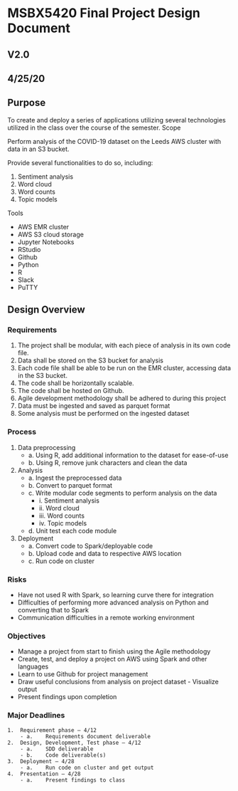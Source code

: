 # MSBX5420 Final Project Design Document
## V2.0
## 4/25/20

## Purpose

To create and deploy a series of applications utilizing several technologies utilized in the class over the course of the semester.
Scope

Perform analysis of the COVID-19 dataset on the Leeds AWS cluster with data in an S3 bucket.

Provide several functionalities to do so, including:
 1.	Sentiment analysis
 2.	Word cloud
 3.	Word counts
 4.	Topic models

Tools
- AWS EMR cluster
- AWS S3 cloud storage
- Jupyter Notebooks
- RStudio
- Github
- Python
- R
- Slack
- PuTTY

## Design Overview
### Requirements

1.	The project shall be modular, with each piece of analysis in its own code file.
2.	Data shall be stored on the S3 bucket for analysis
3.	Each code file shall be able to be run on the EMR cluster, accessing data in the S3 bucket.
4.	The code shall be horizontally scalable.
5.	The code shall be hosted on Github.
6.	Agile development methodology shall be adhered to during this project
7.	Data must be ingested and saved as parquet format
8.	Some analysis must be performed on the ingested dataset



### Process

1.	Data preprocessing
	- a.	Using R, add additional information to the dataset for ease-of-use
	- b.	Using R, remove junk characters and clean the data
2.	Analysis
	- a.	Ingest the preprocessed data
	- b.	Convert to parquet format
	- c.	Write modular code segments to perform analysis on the data
		- i.	Sentiment analysis
		- ii.	Word cloud
		- iii.	Word counts
		- iv.	Topic models
	- d.	Unit test each code module
3.	Deployment
	- a.	Convert code to Spark/deployable code
	- b.	Upload code and data to respective AWS location
	- c.	Run code on cluster

### Risks
- Have not used R with Spark, so learning curve there for integration
- Difficulties of performing more advanced analysis on Python and converting that to Spark
- Communication difficulties in a remote working environment

### Objectives
- Manage a project from start to finish using the Agile methodology
- Create, test, and deploy a project on AWS using Spark and other languages
- Learn to use Github for project management
- Draw useful conclusions from analysis on project dataset
		- Visualize output
- Present findings upon completion

### Major Deadlines
	1.	Requirement phase – 4/12
		- a.	Requirements document deliverable
	2.	Design, Development, Test phase – 4/12
		- a.	SDD deliverable
		- b.	Code deliverable(s)
	3.	Deployment – 4/28
		- a.	Run code on cluster and get output
	4.	Presentation – 4/28
		- a.	Present findings to class 
